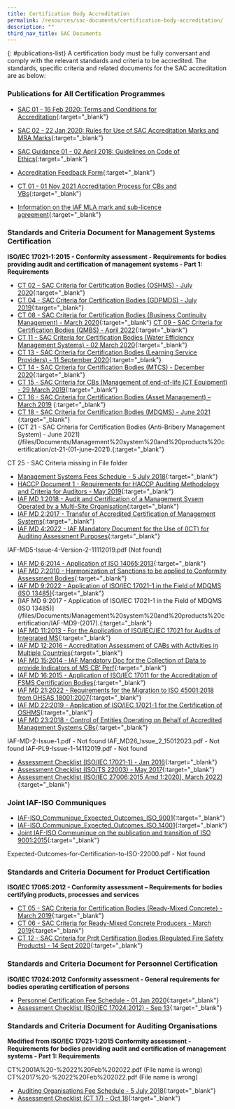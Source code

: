 ```yaml
---
title: Certification Body Accreditation
permalink: /resources/sac-documents/certification-body-accreditation/
description: ""
third_nav_title: SAC Documents
---
```

{: #publications-list}
A certification body must be fully conversant and comply with the relevant standards and criteria to be accredited. The standards, specific criteria and related documents for the SAC accreditation are as below:

### Publications for All Certification Programmes
* [SAC 01 - 16 Feb 2020: Terms and Conditions for Accreditation](/files/Documents/Laboratory%20Accreditation/SAC-01-16Feb2020.pdf){:target="\_blank"}
* [SAC 02 - 22 Jan 2020: Rules for Use of SAC Accreditation Marks and MRA Marks](/files/Documents/Laboratory%20Accreditation/SAC-02-22-Jan-20.pdf){:target="\_blank"}

* [SAC Guidance 01 - 02 April 2018: Guidelines on Code of Ethics](/files/Documents/SAC-Guidance-01-Guidelines-on-Code-of-Ethics-(02-April-2018).pdf){:target="\_blank"}
* [Accreditation Feedback Form](/files/Documents/SACFM10-AC-feedback-form-15-Jul-19.doc){:target="\_blank"}
* [CT 01 - 01 Nov 2021 Accreditation Process for CBs and VBs](/files/Documents/Management%20system%20and%20products%20certification/CT-01-01-Nov-2021.pdf){:target="\_blank"}
* [Information on the IAF MLA mark and sub-licence agreement](/files/Documents/Management%20system%20and%20products%20certification/IAF-ML2-(2016-Issue-3).pdf){:target="\_blank"}

### Standards and Criteria Document for Management Systems Certification

**ISO/IEC 17021-1:2015 - Conformity assessment - Requirements for bodies providing audit and certification of management systems - Part 1: Requirements**

* [CT 02 - SAC Criteria for Certification Bodies (OSHMS) - July 2020](/files/Documents/Management%20system%20and%20products%20certification/CT-02-15-Jul-2020-SAC-Criteria-for-OHSMS.pdf){:target="\_blank"}
* [CT 04 - SAC Criteria for Certification Bodies (GDPMDS) - July 2019](/files/Documents/Management%20system%20and%20products%20certification/CT-04-(17-July-2019).pdf){:target="\_blank"}
* [CT 08 - SAC Criteria for Certification Bodies (Business Continuity Management) - March 2020](/files/Documents/Management%20system%20and%20products%20certification/CT-08-02-March-2020-(BCM).pdf){:target="\_blank"}
[CT 09 - SAC Criteria for Certification Bodies (QMBS) - April 2022](/files/Documents/Management%20system%20and%20products%20certification/ct-09-(07-april-2022).pdf){:target="\_blank"}
* [CT 11 - SAC Criteria for Certification Bodies (Water Efficiency Management Systems) - 02 March 2020](/files/Documents/Management%20system%20and%20products%20certification/CT-11-02-March-2020-(WEMS).pdf){:target="\_blank"}
* [CT 13 - SAC Criteria for Certification Bodies (Learning Service Providers) - 11 September 2020](/files/Documents/Management%20system%20and%20products%20certification/CT-13-11-September-2020.pdf){:target="\_blank"}
* [CT 14 - SAC Criteria for Certification Bodies (MTCS) - December 2020](/files/Documents/Management%20system%20and%20products%20certification/CT-14-02-Mar-2020-(MTCS).pdf){:target="_blank"}
* [CT 15 - SAC Criteria for CBs (Management of end-of-life ICT Equipment) - 29 March 2019](/files/Documents/Management%20system%20and%20products%20certification/CT-15-(29-March-2019).pdf){:target="\_blank"}
* [CT 16 - SAC Criteria for Certification Bodies (Asset Management) – March 2019](/files/Documents/Management%20system%20and%20products%20certification/CT-16-(29-March-2019).pdf)
 {:target="\_blank"}
 * [CT 18 - SAC Criteria for Certification Bodies (MDQMS) - June 2021](/files/Documents/Management%20system%20and%20products%20certification/ct-18-(01-june-2021).pdf)
{:target="\_blank"}
* [CT 21 - SAC Criteria for Certification Bodies (Anti-Bribery Management System) - June 2021](/files/Documents/Management%20system%20and%20products%20certification/ct-21-(01-june-2021).{:target="\_blank"}

CT 25 - SAC Criteria missing in File folder
* [Management Systems Fees Schedule - 5 July 2018](/files/Documents/Management%20system%20and%20products%20certification/MS-Fees-Schedule-(MSDOC04)-5-July-2018.pdf){:target="\_blank"}
* [HACCP Document 1 - Requirements for HACCP Auditing Methodology and Criteria for Auditors - May 2019](/files/Documents/Management%20system%20and%20products%20certification/SAC-HACCP-Doc-1_28-May-2019.pdf){:target="\_blank"}
* [IAF MD 1:2018 - Audit and Certification of a Management Sysem Operated by a Multi-Site Organisation](/files/Documents/Management%20system%20and%20products%20certification/MD-1-Issue-2-Jan-2018-Pub-29-01-2018.pdf){:target="\_blank"}
* [IAF MD 2:2017 - Transfer of Accredited Certification of Management Systems](/files/Documents/Management%20system%20and%20products%20certification/IAF-MD2-2017.pdf){:target="\_blank"}
* [IAF MD 4:2022 - IAF Mandatory Document for the Use of (ICT) for Auditing Assessment Purposes](/files/Documents/Management%20system%20and%20products%20certification/IAF_MD4_Issue_2_Version_3_010220221.pdf){:target="\_blank"}

IAF-MD5-Issue-4-Version-2-11112019.pdf (Not found)
* [IAF MD 6:2014 - Application of ISO 14065:2013](/files/Documents/Management%20system%20and%20products%20certification/IAF-MD6-2014-Issue-2-Publication-23-03-2014.pdf){:target="\_blank"}
* [IAF MD 7:2010 - Harmonization of Sanctions to be applied to Conformity Assessment Bodies](/files/Documents/Management%20system%20and%20products%20certification/IAF-MD7-2010.pdf){:target="\_blank"}
* [IAF MD 9:2022 - Application of ISO/IEC 17021-1 in the Field of MDQMS (ISO 13485)](/files/Documents/Management%20system%20and%20products%20certification/IAF_MD9_Issue_4_01022022.pd){:target="\_blank"}
* [IAF MD 9:2017 - Application of ISO/IEC 17021-1 in the Field of MDQMS (ISO 13485)](/files/Documents/Management%20system%20and%20products%20certification/IAF-MD9-(2017).{:target="\_blank"}
* [IAF MD 11:2013 - For the Application of ISO/IEC/IEC 17021 for Audits of Integrated MS](/files/Documents/Management%20system%20and%20products%20certification/IAF-MD-11-v3.pdf){:target="\_blank"}
* [IAF MD 12:2016 - Accreditation Assessment of CABs with Activities in Multiple Countries](/files/Documents/Management%20system%20and%20products%20certification/IAF-MD-12.pdf){:target="\_blank"}
* [IAF MD 15:2014 - IAF Mandatory Doc for the Collection of Data to provide Indicators of MS CB’ Perf](/files/Documents/Management%20system%20and%20products%20certification/IAF-MD-15.pdf){:target="\_blank"}
* [IAF MD 16:2015 - Application of ISO/IEC 17011 for the Accreditation of FSMS Certification Bodies](/files/Documents/Management%20system%20and%20products%20certification/IAF-MD-16.pdf){:target="\_blank"}
* [IAF MD 21:2022 - Requirements for the Migration to ISO 45001:2018 from OHSAS 18001:2007](/files/Documents/Management%20system%20and%20products%20certification/IAF_MD21_Migration_to_ISO_45001_2018_Pub_Version_3_01022022.pdf){:target="\_blank"}
* [IAF MD 22:2019 - Application of ISO/IEC 17021-1 for the Certification of OSHMS](/files/Documents/Management%20system%20and%20products%20certification/IAF-MD22-Issue-2-07052019.pdf){:target="\_blank"}
* [IAF MD 23:2018 - Control of Entities Operating on Behalf of Accredited Management Systems CBs](/files/Documents/Management%20system%20and%20products%20certification/IAF-MD23-Control-of-Entities-08052018.pdf){:target="\_blank"}

IAF-MD-2-Issue-1.pdf - Not found
IAF_MD26_Issue_2_15012023.pdf - Not found
IAF-PL9-Issue-1-14112019.pdf - Not found
* [Assessment Checklist (ISO/IEC 17021-1) - Jan 2016](/files/Documents/Management%20system%20and%20products%20certification/17021-1-checklist-Jan-16.doc){:target="\_blank"}
* [Assessment Checklist (ISO/TS 22003) - May 2017](/files/Documents/Management%20system%20and%20products%20certification/MPFM25C-FSMS-checklist-(May-17).doc){:target="\_blank"}
* [Assessment Checklist (ISO/IEC 27006:2015 Amd 1:2020), March 2022)](/files/Documents/Management%20system%20and%20products%20certification/CTFM02-ISMS-Assessment-Checklist-ISOIEC27006-Amd1-24Mar22.doc){:target="\_blank"} 

### Joint IAF-ISO Communiques 
* [IAF-ISO_Communique_Expected_Outcomes_ISO_9001](/files/Documents/Management%20system%20and%20products%20certification/IAF-ISO_Communique_Expected_Outcomes_ISO_9001.pdf){:target="_blank"}
* [IAF-ISO_Communique_Expected_Outcomes_ISO_14001](/files/Documents/Management%20system%20and%20products%20certification/IAF-ISO_Communique_Expected_Outcomes_ISO_14001.pdf){:target="\_blank"}
* [Joint IAF-ISO Communique on the publication and transition of ISO 9001:2015](/files/Documents/Management%20system%20and%20products%20certification/Joint-IAF-ISO-Communique-on-the-publication-and-transition-08Oct%202015.pdf){:target="\_blank"}

Expected-Outcomes-for-Certification-to-ISO-22000.pdf - Not found

### Standards and Criteria Document for Product Certification

**ISO/IEC 17065:2012 - Conformity assessment – Requirements for bodies certifying products, processes and services**
* [CT 05 - SAC Criteria for Certification Bodies (Ready-Mixed Concrete) - March 2019](/files/Documents/Management%20system%20and%20products%20certification/CT-05-(29-March-2019).pdf){:target="\_blank"}
* [CT 06 - SAC Criteria for Ready-Mixed Concrete Producers - March 2019](/files/Documents/Management%20system%20and%20products%20certification/CT-06-(29-March-2019).pdf){:target="\_blank"}
* [CT 12 - SAC Criteria for Prdt Certification Bodies (Regulated Fire Safety Products) - 14 Sept 2020](/files/Documents/Management%20system%20and%20products%20certification/CT-12-14-September-2020.pdf){:target="\_blank"}


### Standards and Criteria Document for Personnel Certification

**ISO/IEC 17024:2012 Conformity assessment - General requirements for bodies operating certification of persons**
* [Personnel Certification Fee Schedule - 01 Jan 2020](/files/Documents/Management%20system%20and%20products%20certification/PC-Fees-Schedule-(PCDOC04)-1-Jan-2020.pdf){:target="\_blank"}
* [Assessment Checklist (ISO/IEC 17024:2012) - Sep 13](/files/Documents/Management%20system%20and%20products%20certification/17024-checklist-Sep-13.docx){:target="\_blank"}

### Standards and Criteria Document for Auditing Organisations

**Modified from ISO/IEC 17021-1:2015 Conformity assessment - Requirements for bodies providing audit and certification of management systems - Part 1: Requirements**

CT%2001A%20-%2022%20Feb%202022.pdf (File name is wrong)
CT%2017%20-%2022%20Feb%202022.pdf (File name is wrong)
* [Auditing Organisations Fee Schedule - 5 July 2018](/files/Documents/Management%20system%20and%20products%20certification/AO-Fees-Schedule-(AODOC04)-5-July-2018.pdf){:target="\_blank"}
* [Assessment Checklist (CT 17) - Oct 18](/files/Documents/Management%20system%20and%20products%20certification/Assessment-Checklist-(CT-17)-01-October-2018.docx){:target="\_blank"}